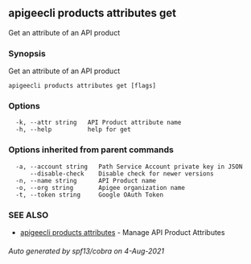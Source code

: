 ## apigeecli products attributes get

Get an attribute of an API product

### Synopsis

Get an attribute of an API product

```
apigeecli products attributes get [flags]
```

### Options

```
  -k, --attr string   API Product attribute name
  -h, --help          help for get
```

### Options inherited from parent commands

```
  -a, --account string   Path Service Account private key in JSON
      --disable-check    Disable check for newer versions
  -n, --name string      API Product name
  -o, --org string       Apigee organization name
  -t, --token string     Google OAuth Token
```

### SEE ALSO

* [apigeecli products attributes](apigeecli_products_attributes.md)	 - Manage API Product Attributes

###### Auto generated by spf13/cobra on 4-Aug-2021
